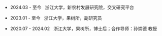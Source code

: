* 2024.03 - 至今   浙江大学，新农村发展研究院，交叉研究平台

* 2023.01 - 至今   浙江大学，果树所，副研究员

* 2020.07 - 2024.02   浙江大学，果树所，博士后；合作导师：孙崇德 教授

